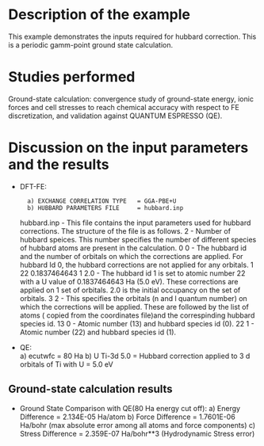 Description of the example
==========================
This example demonstrates the inputs required for hubbard correction. This is a periodic gamm-point ground state calculation.
 
Studies performed
=======================

Ground-state calculation: convergence study of ground-state energy, ionic forces and cell stresses to reach chemical accuracy with respect to FE discretization, and validation against QUANTUM ESPRESSO (QE). 

Discussion on the input parameters and the results
==================================================
* DFT-FE:

        a) EXCHANGE CORRELATION TYPE   = GGA-PBE+U
        b) HUBBARD PARAMETERS FILE     = hubbard.inp  

    hubbard.inp - This file contains the input parameters used for hubbard corrections. The structure of the file is as follows. 
   2 - Number of hubbard speices. This number specifies the number of different species of hubbard atoms are present in the calculation. 
   0 0 - The hubbard id and the number of orbitals on which the corrections are applied. For hubbard Id 0, the hubbard corrections are not applied for any orbitals. 
   1 22 0.1837464643 1 2.0 - The hubbard id 1 is set to atomic number 22 with a U value of 0.1837464643 Ha (5.0 eV). These corrections are applied on 1 set of orbitals. 2.0 is the initial occupancy on the set of orbitals.
   3 2 - This specifies the orbitals (n and l quantum number) on which the corrections will be applied.
   These are followed by the list of atoms  ( copied from the coordinates file)and the correspinding hubbard species id. 
   13 0 - Atomic number (13) and hubbard species id (0).
   22 1 - Atomic number (22) and hubbard species id (1). 
   
* QE:  
        a) ecutwfc                  = 80 Ha 
        b) U Ti-3d 5.0              = Hubbard correction applied to 3 d orbitals of Ti with U = 5.0 eV

Ground-state calculation results
--------------------------------

* Ground State Comparison with QE(80 Ha energy cut off):
    a) Energy Difference = 2.134E-05 Ha/atom
    b) Force Difference = 1.7601E-06 Ha/bohr (max absolute error among all atoms and force components)
    c) Stress Difference = 2.359E-07 Ha/bohr**3 (Hydrodynamic Stress error)
